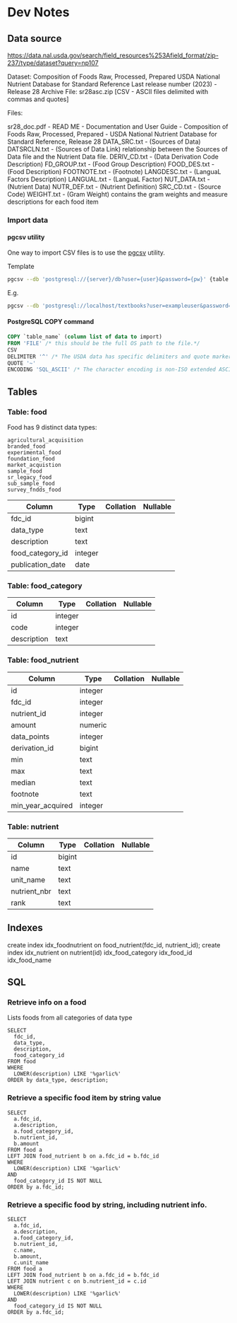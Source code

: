 # Dev Notes








## Data source

https://data.nal.usda.gov/search/field_resources%253Afield_format/zip-237/type/dataset?query=np107

Dataset: Composition of Foods Raw, Processed, Prepared USDA National Nutrient Database for Standard Reference
Last release number (2023) - Release 28
Archive File: sr28asc.zip [CSV - ASCII files delimited with commas and quotes]

Files:

sr28_doc.pdf - READ ME - Documentation and User Guide - Composition of Foods Raw, Processed, Prepared - 
                        USDA National Nutrient Database for Standard Reference, Release 28
DATA_SRC.txt - (Sources of Data) 
DATSRCLN.txt - (Sources of Data Link) relationship between the Sources of Data file and the Nutrient Data file.
DERIV_CD.txt - (Data Derivation Code Description)
FD_GROUP.txt - (Food Group Description)
FOOD_DES.txt - (Food Description)
FOOTNOTE.txt - (Footnote)
LANGDESC.txt - (LanguaL Factors Description)
LANGUAL.txt  - (LanguaL Factor) 
NUT_DATA.txt - (Nutrient Data)
NUTR_DEF.txt - (Nutrient Definition)
SRC_CD.txt   - (Source Code)
WEIGHT.txt   - (Gram Weight) contains the gram weights and measure descriptions for each food item

### Import data

#### pgcsv utility
One way to import CSV files is to use the [pgcsv](https://github.com/pudo/pgcsv) utility.

Template
```bash
pgcsv --db 'postgresql://{server}/db?user={user}&password={pw}' {table name} sample.csv
```

E.g.

```bash
pgcsv --db 'postgresql://localhost/textbooks?user=exampleuser&password=12345' books booklist.csv
```

#### PostgreSQL COPY command

```SQL
COPY `table_name` (column list of data to import)
FROM 'FILE' /* this should be the full OS path to the file.*/
CSV
DELIMITER '^' /* The USDA data has specific delimiters and quote markers*/
QUOTE '~'
ENCODING 'SQL_ASCII' /* The character encoding is non-ISO extended ASCII (at least for v28) */
```

## Tables

### Table: food
Food has 9 distinct data types:
```
agricultural_acquisition
branded_food
experimental_food
foundation_food
market_acquistion
sample_food
sr_legacy_food
sub_sample_food
survey_fndds_food
```


|  Column      |  Type   | Collation | Nullable | 
| --------------- | ------- | --------- | -------- |
| fdc_id           | bigint  |           |          | 
| data_type        | text    |           |          | 
| description      | text    |           |          | 
| food_category_id | integer |           |          | 
| publication_date | date    |           |          | 

### Table: food_category
| Column    |  Type   | Collation | Nullable |
| --------- | ------- | --------- | -------- |
| id          | integer |           |          | 
| code        | integer |           |          | 
| description | text    |           |          | 

### Table: food_nutrient
| Column       |  Type   | Collation | Nullable |
| ------------ | ------- | --------- | -------- |
| id                | integer |           |          | 
| fdc_id            | integer |           |          | 
| nutrient_id       | integer |           |          | 
| amount            | numeric |           |          | 
| data_points       | integer |           |          | 
| derivation_id     | bigint  |           |          | 
| min               | text    |           |          | 
| max               | text    |           |          | 
| median            | text    |           |          | 
| footnote          | text    |           |          | 
| min_year_acquired | integer |           |          | 

### Table: nutrient
| Column    |  Type  | Collation | Nullable | 
|-------------|--------|-----------|----------|
| id           | bigint |           |          | 
| name         | text   |           |          | 
| unit_name    | text   |           |          | 
| nutrient_nbr | text   |           |          | 
| rank         | text   |           |          | 

## Indexes

create index idx_foodnutrient on food_nutrient(fdc_id, nutrient_id);
create index idx_nutrient on nutrient(id)
idx_food_category
idx_food_id
idx_food_name

## SQL

### Retrieve info on a food
Lists foods from all categories of data type


  ```
SELECT 
    fdc_id,
    data_type,
    description, 
    food_category_id
  FROM food
  WHERE 
    LOWER(description) LIKE '%garlic%' 
  ORDER by data_type, description;
  ```

### Retrieve a specific food item by string value
  ```
  SELECT 
    a.fdc_id, 
    a.description, 
    a.food_category_id, 
    b.nutrient_id, 
    b.amount 
  FROM food a 
  LEFT JOIN food_nutrient b on a.fdc_id = b.fdc_id 
  WHERE 
    LOWER(description) LIKE '%garlic%' 
  AND 
    food_category_id IS NOT NULL 
  ORDER by a.fdc_id;
  ```
### Retrieve a specific food by string, including nutrient info.

  ```
  SELECT 
    a.fdc_id, 
    a.description, 
    a.food_category_id, 
    b.nutrient_id, 
    c.name,
    b.amount,
    c.unit_name
  FROM food a 
  LEFT JOIN food_nutrient b on a.fdc_id = b.fdc_id 
  LEFT JOIN nutrient c on b.nutrient_id = c.id
  WHERE 
    LOWER(description) LIKE '%garlic%' 
  AND 
    food_category_id IS NOT NULL 
  ORDER by a.fdc_id;
```